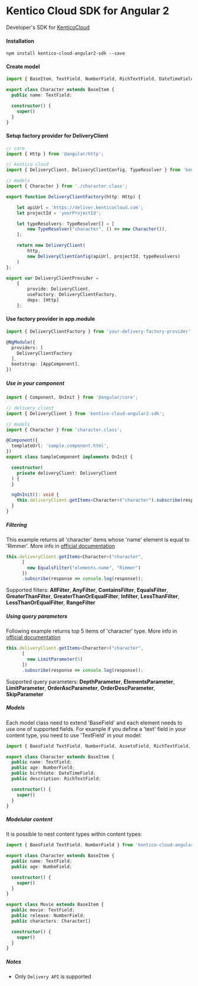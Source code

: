 # Kentico Cloud SDK for Angular 2

Developer's SDK for [KenticoCloud](https://kenticocloud.com/)

#### Installation

```
npm install kentico-cloud-angular2-sdk --save
```

#### Create model

```typescript
import { BaseItem, TextField, NumberField, RichTextField, DateTimeField } from 'kentico-cloud-angular2-sdk';

export class Character extends BaseItem {
  public name: TextField;

  constructor() {
    super()
  }
}
```

#### Setup factory provider for DeliveryClient

```typescript
// core
import { Http } from '@angular/http';

// kentico cloud
import { DeliveryClient, DeliveryClientConfig, TypeResolver } from 'kentico-cloud-angular2-sdk';

// models
import { Character } from './character.class';

export function DeliveryClientFactory(http: Http) {

    let apiUrl = 'https://deliver.kenticocloud.com';
    let projectId = 'yourProjectId';

    let typeResolvers: TypeResolver[] = [
        new TypeResolver("character", () => new Character()),
    ];

    return new DeliveryClient(
        http,
        new DeliveryClientConfig(apiUrl, projectId, typeResolvers)
    )
};

export var DeliveryClientProvider =
    {
        provide: DeliveryClient,
        useFactory: DeliveryClientFactory,
        deps: [Http]
    };

```

#### Use factory provider in app.module

```typescript
import { DeliveryClientFactory } from 'your-delivery-factory-provider';

@NgModule({
  providers: [
    DeliveryClientFactory
  ],
  bootstrap: [AppComponent],
})
```

##### Use in your component

```typescript
import { Component, OnInit } from '@angular/core';

// delivery client
import { DeliveryClient } from 'kentico-cloud-angular2-sdk';

// models
import { Character } from 'character.class';

@Component({
  templateUrl: 'sample.component.html',
})
export class SampleComponent implements OnInit {

  constructor(
    private deliveryClient: DeliveryClient
  ) {
  }

  ngOnInit(): void {
    this.deliveryClient.getItems<Character>("character").subscribe(response => console.log(response));
  }
}
```
##### Filtering

This example returns all 'character' items whose 'name' element is equal to 'Rimmer'. More info in [official documentation](https://developer.kenticocloud.com/v1/reference#content-filtering)

```typescript
this.deliveryClient.getItems<Character>("character",
      [
        new EqualsFilter("elements.name", "Rimmer")
      ])
      .subscribe(response => console.log(response));
```

Supported filters: **AllFilter**, **AnyFilter**, **ContainsFilter**, **EqualsFilter**, **GreaterThanFilter**, **GreaterThanOrEqualFilter**, **Infilter**, **LessThanFilter**, **LessThanOrEqualFilter**, **RangeFilter**

##### Using query parameters

Following example returns top 5 items of 'character' type. More info in [official documentation](https://developer.kenticocloud.com/v1/reference#listing-responses) 

```typescript
this.deliveryClient.getItems<Character>("character",
      [
        new LimitParameter(5)
      ])
      .subscribe(response => console.log(response));
```

Supported query parameters: **DepthParameter**, **ElementsParameter**, **LimitParameter**, **OrderAscParameter**, **OrderDescParameter**, **SkipParameter**

##### Models

Each model class need to extend 'BaseField' and each element needs to use one of supported fields. For example if you define a 'text' field in your content type, you need to use 'TextField' in your model:

```typescript
import { BaesField TextField, NumberField, AssetsField, RichTextField, DateTimeField } from 'kentico-cloud-angular-2-sdk';

export class Character extends BaseItem {
  public name: TextField;
  public age: NumberField;
  public birthdate: DateTimeField;
  public description: RichTextField;

  constructor() {
    super()
  }
}
```

##### Modelular content

It is possible to nest content types within content types:


```typescript
import { BaesField TextField, NumberField } from 'kentico-cloud-angular-2-sdk';

export class Character extends BaseItem {
  public name: TextField;
  public age: NumbeField;

  constructor() {
    super()
  }
}

export class Movie extends BaseItem {
  public movie: TextField;
  public release: NumberField;
  public characters: Character[]

  constructor() {
    super()
  }
}
```

##### Notes

- Only `Delivery API` is supported

